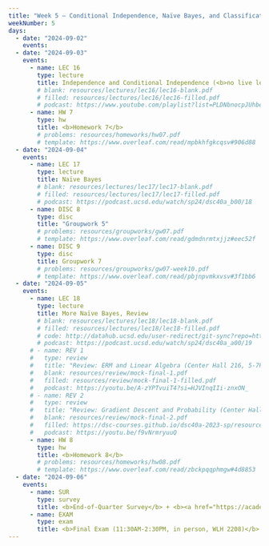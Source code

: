 ```yaml
---
title: "Week 5 – Conditional Independence, Naïve Bayes, and Classification<br><small>📘 Read this note on <a href='conditional-independence'>conditional independence</a>.</small>"
weekNumber: 5
days:
  - date: "2024-09-02"
    events:
  - date: "2024-09-03"
    events:
      - name: LEC 16
        type: lecture
        title: Independence and Conditional Independence (<b>no live lecture!</b>)
        # blank: resources/lectures/lec16/lec16-blank.pdf
        # filled: resources/lectures/lec16/lec16-filled.pdf
        # podcast: https://www.youtube.com/playlist?list=PLDNbnocpJUhbejVsvWvZSbuMj4B0kLpol
      - name: HW 7
        type: hw
        title: <b>Homework 7</b>
        # problems: resources/homeworks/hw07.pdf
        # template: https://www.overleaf.com/read/mpbkhfgkcqsv#906d88
  - date: "2024-09-04"
    events:
      - name: LEC 17
        type: lecture
        title: Naïve Bayes
        # blank: resources/lectures/lec17/lec17-blank.pdf
        # filled: resources/lectures/lec17/lec17-filled.pdf
        # podcast: https://podcast.ucsd.edu/watch/sp24/dsc40a_b00/18
      - name: DISC 8
        type: disc
        title: "Groupwork 5"
        # problems: resources/groupworks/gw07.pdf
        # template: https://www.overleaf.com/read/gdmdnrmtxjjz#eec52f
      - name: DISC 9
        type: disc
        title: Groupwork 7
        # problems: resources/groupworks/gw07-week10.pdf
        # template: https://www.overleaf.com/read/pbjnpvmkxvsv#3f1bb6
  - date: "2024-09-05"
    events:
      - name: LEC 18
        type: lecture
        title: More Naïve Bayes, Review
        # blank: resources/lectures/lec18/lec18-blank.pdf
        # filled: resources/lectures/lec18/lec18-filled.pdf
        # code: http://datahub.ucsd.edu/user-redirect/git-sync?repo=https://github.com/dsc-courses/dsc40a-2024-su-ii&subPath=lectures/lec18/lec18-code.ipynb
        # podcast: https://podcast.ucsd.edu/watch/sp24/dsc40a_a00/19
      # - name: REV 1
      #   type: review
      #   title: "Review: ERM and Linear Algebra (Center Hall 216, 5-7PM)"
      #   blank: resources/review/mock-final-1.pdf
      #   filled: resources/review/mock-final-1-filled.pdf
      #   podcast: https://youtu.be/A-zYPTvuiT4?si=HJVInqIIi-znxON_
      # - name: REV 2
      #   type: review
      #   title: "Review: Gradient Descent and Probability (Center Hall 216, 5-7PM)"
      #   blank: resources/review/mock-final-2.pdf
      #   filled: https://dsc-courses.github.io/dsc40a-2023-sp/resources/exams/mockmidterm2sol.pdf
      #   podcast: https://youtu.be/f9vNrmryuuQ
      - name: HW 8
        type: hw
        title: <b>Homework 8</b>
        # problems: resources/homeworks/hw08.pdf
        # template: https://www.overleaf.com/read/zbckpqqphmgw#4d8853
  - date: "2024-09-06"
    events:
      - name: SUR
        type: survey
        title: <b>End-of-Quarter Survey</b> + <b><a href="https://academicaffairs.ucsd.edu/Modules/Evals/">SETs</a> (due 8AM)</b>
      - name: EXAM
        type: exam
        title: <b>Final Exam (11:30AM-2:30PM, in person, WLH 2208)</b>
---
```

